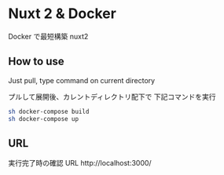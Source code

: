 # Nuxt 2 & Docker

Docker で最短構築 nuxt2

## How to use

Just pull,
type command on current directory

プルして展開後、カレントディレクトリ配下で
下記コマンドを実行

```bash
sh docker-compose build
sh docker-compose up
```

## URL

実行完了時の確認 URL
http://localhost:3000/

